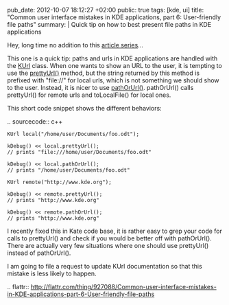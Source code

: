 pub_date: 2012-10-07 18:12:27 +02:00
public: true
tags: [kde, ui]
title: "Common user interface mistakes in KDE applications, part 6: User-friendly file paths"
summary: |
    Quick tip on how to best present file paths in KDE applications

Hey, long time no addition to this [article series](/article-series/common-ui-mistakes-in-kde-applications/)...

This one is a quick tip: paths and urls in KDE applications are handled with the
[KUrl][] class. When one wants to show an URL to the user, it is tempting to use
the [prettyUrl()][prettyUrl] method, but the string returned by this method is
prefixed with "file://" for local urls, which is not something we should show
to the user. Instead, it is nicer to use [pathOrUrl()][pathOrUrl]. pathOrUrl()
calls prettyUrl() for remote urls and toLocalFile() for local ones.

This short code snippet shows the different behaviors:

.. sourcecode:: c++

    KUrl local("/home/user/Documents/foo.odt");

    kDebug() << local.prettyUrl();
    // prints "file:///home/user/Documents/foo.odt"

    kDebug() << local.pathOrUrl();
    // prints "/home/user/Documents/foo.odt"

    KUrl remote("http://www.kde.org");

    kDebug() << remote.prettyUrl();
    // prints "http://www.kde.org"

    kDebug() << remote.pathOrUrl();
    // prints "http://www.kde.org"

I recently fixed this in Kate code base, it is rather easy to grep your code for calls to
prettyUrl() and check if you would be better off with pathOrUrl(). There are actually very
few situations where one should use prettyUrl() instead of pathOrUrl().

I am going to file a request to update KUrl documentation so that this mistake is less
likely to happen.

.. flattr:: http://flattr.com/thing/927088/Common-user-interface-mistakes-in-KDE-applications-part-6-User-friendly-file-paths

[KUrl]: http://api.kde.org/4.9-api/kdelibs-apidocs/kdecore/html/classKUrl.html
[prettyUrl]: http://api.kde.org/4.9-api/kdelibs-apidocs/kdecore/html/classKUrl.html#a813a6cdf2990c80d55b02dd50a4800be
[pathOrUrl]: http://api.kde.org/4.9-api/kdelibs-apidocs/kdecore/html/classKUrl.html#a8d55e7b253e6184bc9f5a2844d98e561
